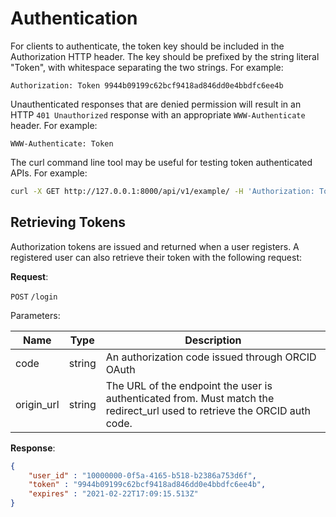 # Authentication
For clients to authenticate, the token key should be included in the Authorization HTTP header. The key should be prefixed by the string literal "Token", with whitespace separating the two strings. For example:

```
Authorization: Token 9944b09199c62bcf9418ad846dd0e4bbdfc6ee4b
```

Unauthenticated responses that are denied permission will result in an HTTP `401 Unauthorized` response with an appropriate `WWW-Authenticate` header. For example:

```
WWW-Authenticate: Token
```

The curl command line tool may be useful for testing token authenticated APIs. For example:

```bash
curl -X GET http://127.0.0.1:8000/api/v1/example/ -H 'Authorization: Token 9944b09199c62bcf9418ad846dd0e4bbdfc6ee4b'
```

## Retrieving Tokens
Authorization tokens are issued and returned when a user registers. A registered user can also retrieve their token with the following request:

**Request**:

`POST` `/login`

Parameters:

Name       | Type   | Description
-----------|--------|---
code       | string | An authorization code issued through ORCID OAuth
origin_url | string | The URL of the endpoint the user is authenticated from. Must match the redirect_url used to retrieve the ORCID auth code.

**Response**:
```json
{
    "user_id" : "10000000-0f5a-4165-b518-b2386a753d6f",
    "token" : "9944b09199c62bcf9418ad846dd0e4bbdfc6ee4b",
    "expires" : "2021-02-22T17:09:15.513Z"
}
```
